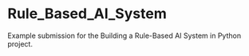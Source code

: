 # Rule_Based_AI_System
Example submission for the Building a Rule-Based AI System in Python project.
